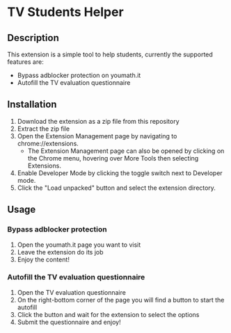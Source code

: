 # TV Students Helper
## Description
This extension is a simple tool to help students, currently the supported features are:
- Bypass adblocker protection on youmath.it
- Autofill the TV evaluation questionnaire

## Installation
1. Download the extension as a zip file from this repository
2. Extract the zip file
3. Open the Extension Management page by navigating to chrome://extensions.
    - The Extension Management page can also be opened by clicking on the Chrome menu, hovering over More Tools then selecting Extensions.
4. Enable Developer Mode by clicking the toggle switch next to Developer mode.
5. Click the "Load unpacked" button and select the extension directory.

## Usage
### Bypass adblocker protection
1. Open the youmath.it page you want to visit
2. Leave the extension do its job
3. Enjoy the content!

### Autofill the TV evaluation questionnaire
1. Open the TV evaluation questionnaire
2. On the right-bottom corner of the page you will find a button to start the autofill
3. Click the button and wait for the extension to select the options
4. Submit the questionnaire and enjoy!